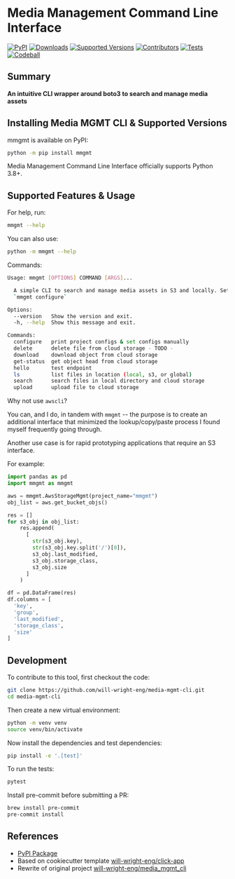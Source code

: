# Media Management Command Line Interface

[![PyPI](https://img.shields.io/pypi/v/mmgmt)](https://pypi.org/project/mmgmt/)
[![Downloads](https://static.pepy.tech/badge/mmgmt/month)](https://pepy.tech/project/mmgmt)
[![Supported Versions](https://img.shields.io/badge/python-3.8%20%7C%203.9%20%7C%203.10%20%7C%203.11-blue)](https://pypi.org/project/mmgmt/)
[![Contributors](https://img.shields.io/github/contributors/will-wright-eng/mmgmt.svg)](https://github.com/will-wright-eng/media-mgmt-cli/graphs/contributors)
[![Tests](https://github.com/will-wright-eng/media-mgmt-cli/workflows/Test/badge.svg)](https://github.com/will-wright-eng/media-mgmt-cli/actions?query=workflow%3ATest)
[![Codeball](https://github.com/will-wright-eng/media-mgmt-cli/actions/workflows/codeball.yml/badge.svg)](https://github.com/will-wright-eng/media-mgmt-cli/actions/workflows/codeball.yml)

## Summary

**An intuitive CLI wrapper around boto3 to search and manage media assets**

## Installing Media MGMT CLI & Supported Versions

mmgmt is available on PyPI:

```bash
python -m pip install mmgmt
```

Media Management Command Line Interface officially supports Python 3.8+.

## Supported Features & Usage

For help, run:

```bash
mmgmt --help
```

You can also use:

```bash
python -m mmgmt --help
```

Commands:

```bash
Usage: mmgmt [OPTIONS] COMMAND [ARGS]...

  A simple CLI to search and manage media assets in S3 and locally. Setup with
  `mmgmt configure`

Options:
  --version   Show the version and exit.
  -h, --help  Show this message and exit.

Commands:
  configure   print project configs & set configs manually
  delete      delete file from cloud storage - TODO -
  download    download object from cloud storage
  get-status  get object head from cloud storage
  hello       test endpoint
  ls          list files in location (local, s3, or global)
  search      search files in local directory and cloud storage
  upload      upload file to cloud storage
```

Why not use `awscli`?

You can, and I do, in tandem with `mmgmt` -- the purpose is to create an additional interface that minimized the lookup/copy/paste process I found myself frequently going through.

Another use case is for rapid prototyping applications that require an S3 interface.

For example:

```python
import pandas as pd
import mmgmt as mmgmt

aws = mmgmt.AwsStorageMgmt(project_name="mmgmt")
obj_list = aws.get_bucket_objs()

res = []
for s3_obj in obj_list:
    res.append(
      [
        str(s3_obj.key),
        str(s3_obj.key.split('/')[0]),
        s3_obj.last_modified,
        s3_obj.storage_class,
        s3_obj.size
      ]
    )

df = pd.DataFrame(res)
df.columns = [
  'key',
  'group',
  'last_modified',
  'storage_class',
  'size'
]
```

## Development

To contribute to this tool, first checkout the code:

```bash
git clone https://github.com/will-wright-eng/media-mgmt-cli.git
cd media-mgmt-cli
```

Then create a new virtual environment:

```bash
python -m venv venv
source venv/bin/activate
```

Now install the dependencies and test dependencies:

```bash
pip install -e '.[test]'
```

To run the tests:

```bash
pytest
```

Install pre-commit before submitting a PR:

```bash
brew install pre-commit
pre-commit install
```

## References

- [PyPI Package](https://pypi.org/project/mmgmt)
- Based on cookiecutter template [will-wright-eng/click-app](https://github.com/will-wright-eng/click-app)
- Rewrite of original project [will-wright-eng/media_mgmt_cli](https://github.com/will-wright-eng/media_mgmt_cli)
